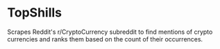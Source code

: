# TopShills
Scrapes Reddit's r/CryptoCurrency subreddit to find mentions of crypto currencies and ranks them based on the count of their occurrences.
